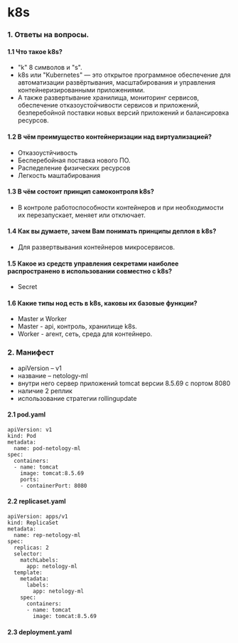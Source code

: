 # k8s
### 1. Ответы на вопросы.
#### 1.1 Что такое k8s? 
* "k" 8 символов и "s".
* k8s или "Kubernetes" — это открытое программное обеспечение для автоматизации развёртывания, масштабирования и управления контейнеризированными приложениями.
* А также развертывание хранилища, мониторинг сервисов, обеспечение отказоустойчивости сервисов и приложений, безперебойной поставки новых версий приложений и балансировка ресурсов.
#### 1.2 В чём преимущество контейнеризации над виртуализацией?
* Отказоустйчивость
* Бесперебойная поставка нового ПО.
* Распеделение физических ресурсов
* Легкость маштабирования
#### 1.3 В чём состоит принцип самоконтроля k8s?
* В контроле работоспособности контейнеров и при необходимости их перезапускает, меняет или отключает.
#### 1.4 Как вы думаете, зачем Вам понимать принципы деплоя в k8s? 
* Для развертвывания контейнеров микросервисов.
#### 1.5 Какое из средств управления секретами наиболее распространено в использовании совместно с k8s?
* Secret
#### 1.6 Какие типы нод есть в k8s, каковы их базовые функции?
* Master и Worker
* Master - api, контроль, хранилище k8s.
* Worker - агент, сеть, среда для контейнеро.
### 2. Манифест
* apiVersion – v1 
* название – netology-ml
* внутри него сервер приложений tomcat версии 8.5.69 с портом 8080
* наличие 2 реплик
* использование стратегии rollingupdate
#### 2.1 pod.yaml
```
apiVersion: v1
kind: Pod
metadata:
  name: pod-netology-ml
spec:
  containers:
  - name: tomcat
    image: tomcat:8.5.69
    ports:
    - containerPort: 8080 
  ```
#### 2.2 replicaset.yaml
```
apiVersion: apps/v1
kind: ReplicaSet
metadata:
  name: rep-netology-ml 
spec:
  replicas: 2
  selector:
    matchLabels:
      app: netology-ml 
  template:
    metadata:
      labels:
        app: netology-ml
    spec:
      containers:
      - name: tomcat
        image: tomcat:8.5.69
```
#### 2.3 deployment.yaml
```

```
